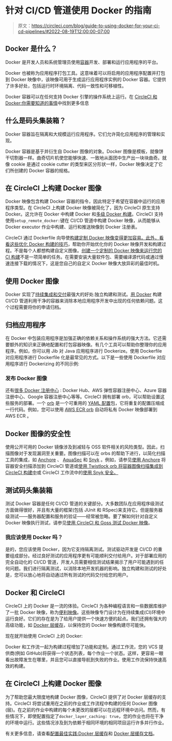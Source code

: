 # 针对 CI/CD 管道使用 Docker 的指南

> 原文：<https://circleci.com/blog/guide-to-using-docker-for-your-ci-cd-pipelines/#2022-08-19T12:00:00-07:00>

## Docker 是什么？

Docker 是开发人员和系统管理员使用[容器](https://circleci.com/blog/benefits-of-containerization/)开发、部署和运行应用程序的平台。

Docker 也被称为应用程序打包工具。这意味着可以将启用的应用程序配置并打包到 Docker 映像中，该映像可用于生成运行应用程序实例的 Docker 容器。它提供了许多好处，包括运行时环境隔离、代码一致性和可移植性。

Docker 容器可以在任何支持 Docker 引擎的操作系统上运行。在 [CircleCI 和 Docker:你需要知道的事情](/blog/docker-what-you-should-know/)中找到更多信息

## 什么是码头集装箱？

Docker 容器旨在隔离和大规模运行应用程序。它们允许简化应用程序的管理和实现。

Docker 容器是基于并衍生自 Docker 图像的对象。Docker 图像是模板，就像饼干切割器一样。曲奇切片机使您能够快速、一致地从面团中生产出一块块曲奇。就像 cookie 是通过 cookie cutter 的类型来区分形状一样，Docker 映像决定了它们所创建的 Docker 容器的规格。

## 在 CircleCI 上构建 Docker 图像

Docker 映像包含构建 Docker 容器的指令，因此特定于希望在容器中运行的应用程序类型。在 CircleCI 上构建 Docker 映像被简化了，因为 CircleCI 原生支持 Docker。这允许在 Docker 中构建 Docker 和[多级 Docker 构建](/blog/multi-stage-docker-builds/)。CircleCI 支持使用`setup_remote_docker:`键在 CI/CD 管道中构建 Docker 映像，从而能够从 Docker executor 作业中构建、运行和推送映像到 Docker 注册表。

CircleCI 通过 Dockerfile 向导使[构建定制 Docker 映像变得更加容易。此外，看看这些优化 Docker 构建的](/blog/build-custom-docker-images-faster-and-more-easily-with-our-dockerfile-wizard/)[技巧](/blog/tips-for-optimizing-docker-builds/)，帮助你开始优化你的 Docker 映像开发和构建过程。不是每个人都想构建自定义图像。[创建一个定制的 Docker 映像来运行您的 CI 构建](/blog/creating-a-custom-docker-image-to-run-your-ci-builds/)不是一项简单的任务。在需要安装大量软件包、需要编译源代码或通过慢速连接下载的情况下，这是您自己的自定义 Docker 映像大放异彩的最佳时机。

## 使用 Docker 图像

Docker 实现了[持续集成和交付](https://circleci.com/continuous-integration/)最强大的好处:独立构建和测试。[用 Docker](/blog/build-cicd-piplines-using-docker/) 构建 CI/CD 管道利用干净的容器来消除本地应用程序开发中出现的任何依赖问题。这个过程需要将你的申请归档。

## 归档应用程序

在 Docker 中包装应用程序是加强正确的依赖关系和操作系统的强大方法。它还需要额外的知识来正确地配置和打包容器映像。有几个工具可以帮助你整理你的应用程序。例如，你可以用 Jib 对 Java 应用程序进行 Dockerize。使用 Dockerfile 对应用程序进行 Dockerfile 化是最常见的方式。以下是一些使用 Dockerfile 对应用程序进行 Dockerizing 的不同示例:

### 发布 Docker 图像

还有[很多 Docker 注册中心](https://www.g2.com/categories/container-registry) : Docker Hub、AWS 弹性容器注册中心、Azure 容器注册中心、Google 容器注册中心等等。CircleCI 拥有部署 orb，可以帮助设置这些服务的部署。一个 [orb](https://circleci.com/orbs/) 是一个可重用的 [YAML 配置](https://circleci.com/blog/what-is-yaml-a-beginner-s-guide/)包，它将重复的配置压缩成一行代码。例如，您可以使用 [AWS ECR orb](https://circleci.com/developer/orbs/orb/circleci/aws-ecr) 自动将私有 Docker 映像部署到 AWS ECR 。

## Docker 图像的安全性

使用公开可用的 Docker 镜像涉及到减轻与 OSS 软件相关的风险类型。因此，扫描图像对于发现漏洞至关重要。图像扫描可以在 orbs 的帮助下进行，以简化扫描工具的集成，如 [Anchore](https://circleci.com/developer/orbs/orb/anchore/anchore-engine) 、 [AquaSec](https://circleci.com/developer/orbs/orb/aquasecurity/microscanner) 和 [Snyk](https://circleci.com/developer/orbs/orb/snyk/snyk) 。例如，请参见[使用 Anchore](/blog/Adding-container-security-scanning-anchore/) 将容器安全扫描添加到 CircleCI 管道或[使用 Twistlock orb 将容器图像扫描集成到 CircleCI 构建中](/blog/integrating-container-image-scanning-into-circleci-builds-with-the-twistlock-orb/)或 CircleCI 工作流中的[使用 Snyk 安全。](/blog/security-with-snyk-in-the-circleci-workflow/)

## 测试码头集装箱

测试 Docker 容器是任何 CI/CD 管道的关键部分。大多数团队在应用程序级测试方面做得很好，并且有大量的框架(包括 JUnit 和 RSpec)来支持它。但是服务器级测试——服务器配置和服务的验证——经常被忽略。要了解如何针对自定义 Docker 映像执行测试，请参见[使用 CircleCI 和 Goss 测试 Docker 映像](/blog/testing-docker-images-with-circleci-and-goss/)。

### 我应该使用 Docker 吗？

是的，您应该使用 Docker，因为它支持隔离测试。测试驱动开发是 CI/CD 的重要组成部分。经过良好测试的应用程序更有可能顺利交付给用户。对于部署应用的完全自动化的 CI/CD 管道，开发人员需要相信测试结果揭示了用户可能遇到的任何问题。我们进行隔离测试，以消除本地开发机器的影响。独立构建和测试的好处是，您可以放心地将自动通过所有测试的代码交付给您的用户。

## Docker 和 CircleCI

CircleCI 上的 Docker 是一流的体验。CircleCI 为各种编程语言和一些数据库维护了一批 Docker 映像，称为[便利映像](https://circleci.com/developer/images)。这些映像专门设计为在持续集成(CI)环境中运行良好。它们的存在是为了给用户提供一个快速方便的起点。我们还拥有强大的高级功能，如 [Docker 层缓存](/blog/config-best-practices-docker-layer-caching/)，以保持您的 Docker 映像构建尽可能快。

现在就开始使用 CircleCI 上的 Docker:

Docker 和工作流一起为构建过程增加了功能和定制。通过工作流，您的 VCS 提供商(例如 GitHub)将获得一个状态列表，每个作业一个状态。这样，更容易一眼看出故障发生在哪里，并且您可以直接导航到失败的作业。使用工作流保持快速高效的构建。

## 在 CircleCI 上构建 Docker 图像

为了帮助您最大限度地构建 Docker 图像，CircleCI 提供了对 Docker 层缓存的支持。CircleCI 将尝试重用在之前的作业或工作流程中构建的任何 Docker 图像(层)。在之前的作业中构建的每个未更改的层都可以在远程环境中访问。然而，有些情况下，即使配置指定了`docker_layer_caching: true`，您的作业也将在干净的环境中运行。这些情况涉及到为依赖于相同环境的相同项目运行许多并行作业。

有关更多信息，请查看[配置最佳实践:Docker 层缓存](https://circleci.com/blog/config-best-practices-docker-layer-caching/)和 [Docker 层缓存文档](https://circleci.com/docs/docker-layer-caching/)。
